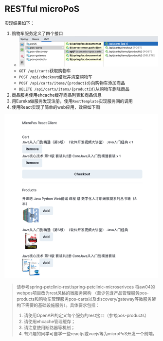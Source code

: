 # RESTful microPoS 

实现结果如下：

1. 购物车服务定义了四个接口
    - ![](./api.png)
    - `GET /api/carts`获取购物车
    - `POST /api/checkout`结账并清空购物车
    - `POST /api/carts/items/{productId}`向购物车添加商品
    - `DELETE /api/carts/items/{productId}`从购物车删除商品
3. 商品服务使用ehcache缓存商品列表和商品信息
4. 用Eureka做服务发现注册，使用`RestTemplate`实现服务间的调用
5. 使用React实现了简单的web应用，效果如下图

![](./micropos.png)

> 请参考spring-petclinic-rest/spring-petclinic-microserivces 将aw04的webpos项目改为rest风格的微服务架构
> （至少包含产品管理服务pos-products和购物车管理服务pos-carts以及discovery/gateway等微服务架构下需要的基础设施服务）。具体要求包括：
> 1. 请使用OpenAPI的定义每个服务的rest接口（参考pos-products）
> 2. 请使用ehcache管理缓存；
> 3. 请注意使用断路器等机制；
> 4. 有兴趣的同学可自学一些reactjs或vuejs等为microPoS开发一个前端。

